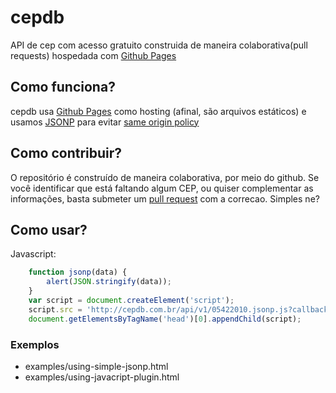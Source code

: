 # cepdb
API de cep com acesso gratuito construida de maneira colaborativa(pull requests) hospedada com [Github Pages](https://pages.github.com/)

## Como funciona?
cepdb usa [Github Pages](https://pages.github.com/) como hosting (afinal, são arquivos estáticos) e usamos [JSONP](https://pt.wikipedia.org/wiki/JSONP) para evitar [same origin policy](https://en.wikipedia.org/wiki/Same-origin_policy) 

## Como contribuir?
O repositório é construído de maneira colaborativa, por meio do github. Se você identificar que está faltando algum CEP, ou quiser complementar as informações, basta submeter um [pull request](https://help.github.com/articles/using-pull-requests/) com a correcao.
Simples ne?

## Como usar? 

Javascript:

```javascript
    function jsonp(data) {
        alert(JSON.stringify(data));
    }
    var script = document.createElement('script');
    script.src = 'http://cepdb.com.br/api/v1/05422010.jsonp.js?callback=jsonp'
    document.getElementsByTagName('head')[0].appendChild(script);
```

### Exemplos 

- examples/using-simple-jsonp.html
- examples/using-javacript-plugin.html